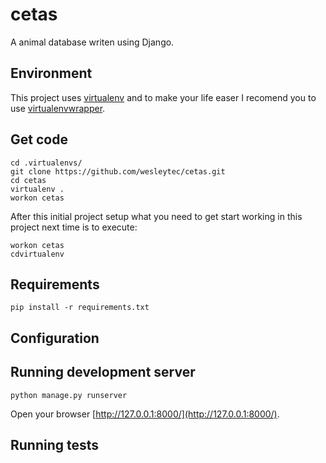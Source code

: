 cetas
=====

A animal database writen using Django.

Environment
-----------

This project uses [virtualenv](https://pypi.python.org/pypi/virtualenv) and to make your life easer I recomend you to use [virtualenvwrapper](http://virtualenvwrapper.readthedocs.org/en/latest/).

Get code
--------

```
cd .virtualenvs/
git clone https://github.com/wesleytec/cetas.git
cd cetas
virtualenv .
workon cetas
```

After this initial project setup what you need to get start working in this
project next time is to execute:

```
workon cetas
cdvirtualenv
```

Requirements
------------

```
pip install -r requirements.txt
```

Configuration
-------------

Running development server
--------------------------

```
python manage.py runserver
```

Open your browser [http://127.0.0.1:8000/](http://127.0.0.1:8000/).

Running tests
-------------

